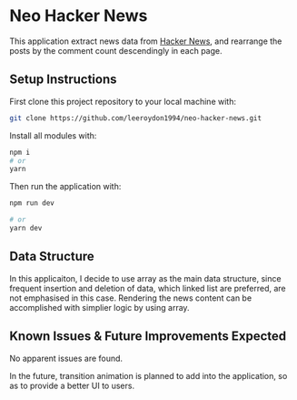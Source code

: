 # Neo Hacker News

This application extract news data from [Hacker News](https://news.ycombinator.com/news), and rearrange the posts by the comment count descendingly in each page.

## Setup Instructions

First clone this project repository to your local machine with:

```bash
git clone https://github.com/leeroydon1994/neo-hacker-news.git
```

Install all modules with:

```bash
npm i
# or
yarn
```

Then run the application with:

```bash
npm run dev

# or
yarn dev
```

## Data Structure

In this applicaiton, I decide to use array as the main data structure, since frequent insertion and deletion of data, which linked list are preferred, are not emphasised in this case. Rendering the news content can be accomplished with simplier logic by using array.

## Known Issues & Future Improvements Expected

No apparent issues are found.

In the future, transition animation is planned to add into the application, so as to provide a better UI to users.
